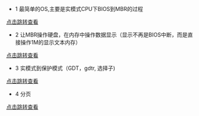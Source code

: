 

* 1 最简单的OS,主要是实模式CPU下BIOS到MBR的过程

[点击跳转查看](./01_BIOS_to_MBR/README.md)

* 2 让MBR操作硬盘，在内存中操作数据显示（显示不再是BIOS中断，而是直接操作1M的显示文本内存）

[点击跳转查看](./02_mbr_hd/README.md)

* 3 实模式到保护模式（GDT，gdtr, 选择子)

[点击跳转查看](./03_protected_mode/README.md)

* 4 分页

[点击跳转查看](./04_page/README.md)